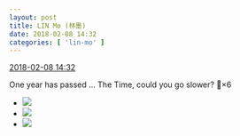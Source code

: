 ```yaml
---
layout: post
title: LIN Mo (林墨)
date: 2018-02-08 14:32
categories: [ 'lin-mo' ]
---
```


<div class="weibo-info">
  <a href="https://weibo.com/6108312042/G2adcEyz5">2018-02-08 14:32</a>
</div>

One year has passed … The Time, could you go slower? :pray:×6

<!-- more -->

<ul class="weibo-pic-list-1">
  <li class="weibo-pic">
    <a href="//wx3.sinaimg.cn/mw690/006FnQZYgy1fo90mohl5oj30o01w0dq6.jpg"><img src="//wx3.sinaimg.cn/thumb150/006FnQZYgy1fo90mohl5oj30o01w0dq6.jpg"/></a>
  </li>
  <li class="weibo-pic">
    <a href="//wx2.sinaimg.cn/mw690/006FnQZYgy1fo90oxpv3qj30o01w0qg8.jpg"><img src="//wx2.sinaimg.cn/thumb150/006FnQZYgy1fo90oxpv3qj30o01w0qg8.jpg"/></a>
  </li>
  <li class="weibo-pic">
    <a href="//wx2.sinaimg.cn/mw690/006FnQZYgy1fo90yovgegj30sg1ekqaq.jpg"><img src="//wx2.sinaimg.cn/thumb150/006FnQZYgy1fo90yovgegj30sg1ekqaq.jpg"/></a>
  </li>
</ul>
